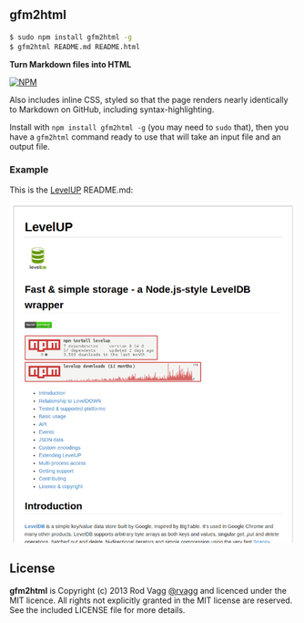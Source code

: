 ## gfm2html

```sh
$ sudo npm install gfm2html -g
$ gfm2html README.md README.html
```

**Turn Markdown files into HTML**

[![NPM](https://nodei.co/npm/gfm2html.png)](https://nodei.co/npm/gfm2html/)

Also includes inline CSS, styled so that the page renders nearly identically to Markdown on GitHub, including syntax-highlighting.

Install with `npm install gfm2html -g` (you may need to `sudo` that), then you have a `gfm2html` command ready to use that will take an input file and an output file.

### Example

This is the [LevelUP](https://github.com/rvagg/node-levelup) README.md:

![LevelUP](levelup_ss.png)

## License

**gfm2html** is Copyright (c) 2013 Rod Vagg [@rvagg](https://twitter.com/rvagg) and licenced under the MIT licence. All rights not explicitly granted in the MIT license are reserved. See the included LICENSE file for more details.
